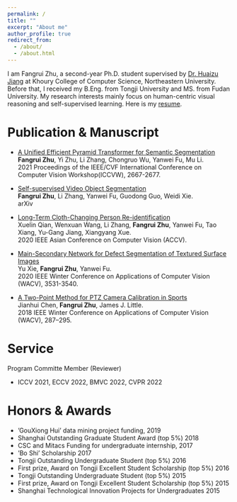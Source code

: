 ```yaml
---
permalink: /
title: ""
excerpt: "About me"
author_profile: true
redirect_from: 
  - /about/
  - /about.html
---
```


I am Fangrui Zhu, a second-year Ph.D. student supervised by [Dr. Huaizu Jiang](https://jianghz.me/) at Khoury College of Computer Science, Northeastern University. Before that, I received my B.Eng. from Tongji University and MS. from Fudan University. My research interests mainly focus on human-centric visual reasoning and self-supervised learning. Here is my [resume](https://fangruizhu.github.io/files/resume_Fangrui_Zhu.pdf).


Publication & Manuscript
======

* [A Unified Efficient Pyramid Transformer for Semantic Segmentation](https://openaccess.thecvf.com/content/ICCV2021W/VSPW/html/Zhu_A_Unified_Efficient_Pyramid_Transformer_for_Semantic_Segmentation_ICCVW_2021_paper.html)  
  **Fangrui Zhu**, Yi Zhu, Li Zhang, Chongruo Wu, Yanwei Fu, Mu Li.  
  2021 Proceedings of the IEEE/CVF International Conference on Computer Vision Workshop(ICCVW), 2667-2677.

* [Self-supervised Video Object Segmentation](https://arxiv.org/abs/2006.12480)  
  **Fangrui Zhu**, Li Zhang, Yanwei Fu, Guodong Guo, Weidi Xie.  
  arXiv

* [Long-Term Cloth-Changing Person Re-identification](https://openaccess.thecvf.com/content/ACCV2020/html/Qian_Long-Term_Cloth-Changing_Person_Re-identification_ACCV_2020_paper.html)  
  Xuelin Qian, Wenxuan Wang, Li Zhang, **Fangrui Zhu**, Yanwei Fu, Tao Xiang, Yu-Gang Jiang, Xiangyang Xue.  
  2020 IEEE Asian Conference on Computer Vision (ACCV).

* [Main-Secondary Network for Defect Segmentation of Textured Surface Images](http://openaccess.thecvf.com/content_WACV_2020/html/Xie_Main-Secondary_Network_for_Defect_Segmentation_of_Textured_Surface_Images_WACV_2020_paper.html)  
  Yu Xie, **Fangrui Zhu**, Yanwei Fu.  
  2020 IEEE Winter Conference on Applications of Computer Vision (WACV), 3531-3540.

* [A Two-Point Method for PTZ Camera Calibration in Sports](https://ieeexplore.ieee.org/abstract/document/8354142/)  
Jianhui Chen, **Fangrui Zhu**, James J. Little.  
2018 IEEE Winter Conference on Applications of Computer Vision (WACV), 287–295.


Service
======

Program Committe Member (Reviewer)
* ICCV 2021, ECCV 2022, BMVC 2022, CVPR 2022

Honors & Awards
======

* ’GouXiong Hui’ data mining project funding, 2019
* Shanghai Outstanding Graduate Student Award (top 5%) 2018
* CSC and Mitacs Funding for undergraduate internship, 2017
* ’Bo Shi’ Scholarship 2017
* Tongji Outstanding Undergraduate Student (top 5%) 2016
* First prize, Award on Tongji Excellent Student Scholarship (top 5%) 2016
* Tongji Outstanding Undergraduate Student (top 5%) 2015
* First prize, Award on Tongji Excellent Student Scholarship (top 5%) 2015
* Shanghai Technological Innovation Projects for Undergraduates 2015
